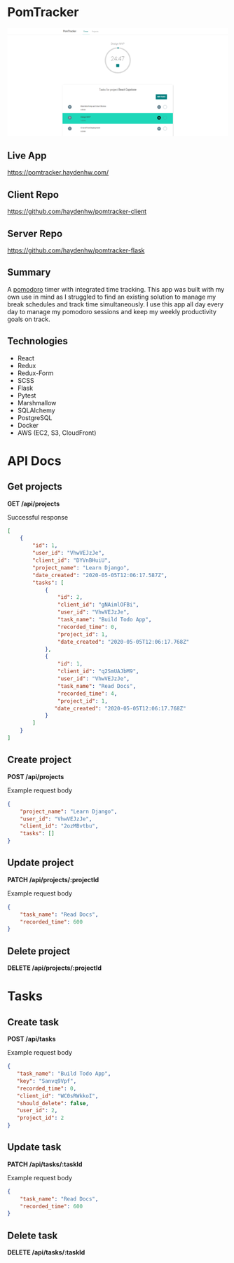 PomTracker
=================
![App screenshot](public/images/pomtracker-screenshot.png)

## Live App
https://pomtracker.haydenhw.com/


## Client Repo
https://github.com/haydenhw/pomtracker-client


## Server Repo
https://github.com/haydenhw/pomtracker-flask


## Summary
A [pomodoro](https://en.wikipedia.org/wiki/Pomodoro_Technique) timer with integrated time tracking. This app was built with my own use in mind as I
struggled to find an existing solution to manage my break schedules and track time simultaneously. I use this app all day every day to manage my pomodoro sessions and keep my weekly productivity goals on track.

## Technologies
* React
* Redux
* Redux-Form
* SCSS
* Flask
* Pytest
* Marshmallow
* SQLAlchemy
* PostgreSQL
* Docker
* AWS (EC2, S3, CloudFront)


API Docs
=================

## Get projects 

<strong>GET /api/projects</strong>

Successful response
```json
[
    {
        "id": 1,
        "user_id": "VhwVEJzJe",
        "client_id": "DYVnBHuiU",
        "project_name": "Learn Django",
        "date_created": "2020-05-05T12:06:17.587Z",
        "tasks": [
            {
                "id": 2,
                "client_id": "gNAimlOFBi",
                "user_id": "VhwVEJzJe",
                "task_name": "Build Todo App",
                "recorded_time": 0,
                "project_id": 1,
                "date_created": "2020-05-05T12:06:17.768Z"
            },
            {
                "id": 1,
                "client_id": "q2SmUAJbM9",
                "user_id": "VhwVEJzJe",
                "task_name": "Read Docs",
                "recorded_time": 4,
                "project_id": 1,
               "date_created": "2020-05-05T12:06:17.768Z"
            }
        ]
    }
]
```

## Create project 
<strong>POST /api/projects</strong>

Example request body
```json 
{
    "project_name": "Learn Django",
    "user_id": "VhwVEJzJe",
    "client_id": "2ozMBvtbu",
    "tasks": []
}
```

## Update project 
<strong>PATCH /api/projects/:projectId</strong>

Example request body
```json
{ 
    "task_name": "Read Docs",
    "recorded_time": 600
}
```
## Delete project 
<strong>DELETE /api/projects/:projectId</strong>

Tasks
=================

## Create task 
<strong>POST /api/tasks</strong>

Example request body
```json 
{
   "task_name": "Build Todo App",
   "key": "Sanvq9Vpf",
   "recorded_time": 0,
   "client_id": "WC0sRWkkoI",
   "should_delete": false,
   "user_id": 2,
   "project_id": 2
}
```

## Update task 
<strong>PATCH /api/tasks/:taskId</strong>

Example request body
```json
{ 
    "task_name": "Read Docs",
    "recorded_time": 600
}
```
## Delete task 
<strong>DELETE /api/tasks/:taskId</strong>
